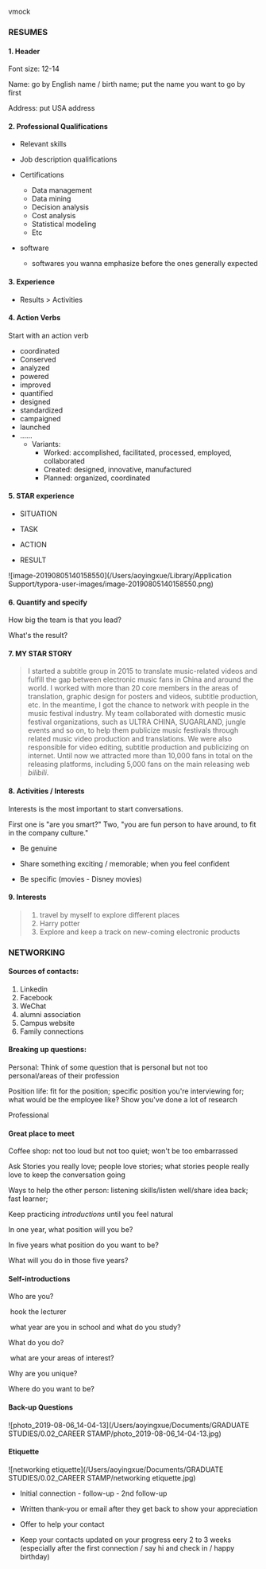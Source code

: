 vmock

### RESUMES

#### 1. Header

Font size: 12-14

Name: go by English name / birth name; put the name you want to go by first

Address: put USA address

#### 2. Professional Qualifications

- Relevant skills

- Job description qualifications

- Certifications
  - Data management
  - Data mining
  - Decision analysis
  - Cost analysis
  - Statistical modeling
  - Etc
- software
  - softwares you wanna emphasize before the ones generally expected

#### 3. Experience

- Results > Activities

#### 4. Action Verbs

Start with an action verb

- coordinated
- Conserved 
- analyzed
- powered
- improved
- quantified
- designed
- standardized
- campaigned
- launched
- ……
  - Variants:
    - Worked: accomplished, facilitated, processed, employed, collaborated 
    - Created: designed, innovative, manufactured
    - Planned: organized, coordinated

#### 5. STAR experience

- SITUATION

- TASK

- ACTION

- RESULT

![image-20190805140158550](/Users/aoyingxue/Library/Application Support/typora-user-images/image-20190805140158550.png)

#### 6. Quantify and specify

How big the team is that you lead?

What's the result?

#### 7. MY STAR STORY

> I started a subtitle group in 2015 to translate music-related videos and fulfill the gap between electronic music fans in China and around the world. I worked with more than 20 core members in the areas of translation, graphic design for posters and videos, subtitle production, etc. In the meantime, I got the chance to network with people in the music festival industry. My team collaborated with domestic music festival organizations, such as ULTRA CHINA, SUGARLAND, jungle events and so on, to help them publicize music festivals through related music video production and translations. We were also responsible for video editing, subtitle production and publicizing on internet. Until now we attracted more than 10,000 fans in total on the releasing platforms, including 5,000 fans on the main releasing web *bilibili*.

#### 8. Activities / Interests

Interests is the most important to start conversations. 

First one is "are you smart?" Two, "you are fun person to have around, to fit in the company culture."

- Be genuine

- Share something exciting / memorable; when you feel confident

- Be specific (movies - Disney movies)

#### 9. Interests

> 1. travel by myself to explore different places
> 2. Harry potter
> 3. Explore and keep a track on new-coming electronic products

### NETWORKING

#### Sources of contacts:

1. Linkedin 
2. Facebook 
3. WeChat 
4. alumni association
5. Campus website
6. Family connections

#### Breaking up questions:

Personal: Think of some question that is personal but not too personal/areas of their profession

Position life: fit for the position; specific position you're interviewing for; what would be the employee like? Show you've done a lot of research

Professional

#### Great place to meet

Coffee shop: not too loud but not too quiet; won't be too embarrassed

Ask Stories you really love; people love stories; what stories people really love to keep the conversation going

Ways to help the other person: listening skills/listen well/share idea back; fast learner; 

Keep practicing *introductions* until you feel natural



In one year, what position will you be?

In five years what position do you want to be?

What will you do in those five years?



#### Self-introductions

Who are you?

​	hook the lecturer

​	what year are you in school and what do you study?

What do you do?

​	what are your areas of interest?

Why are you unique?

Where do you want to be?

#### Back-up Questions

![photo_2019-08-06_14-04-13](/Users/aoyingxue/Documents/GRADUATE STUDIES/0.02_CAREER STAMP/photo_2019-08-06_14-04-13.jpg)

#### Etiquette

![networking etiquette](/Users/aoyingxue/Documents/GRADUATE STUDIES/0.02_CAREER STAMP/networking etiquette.jpg)

- Initial connection - follow-up - 2nd follow-up

- Written thank-you or email after they get back to show your appreciation 

- Offer to help your contact

- Keep your contacts updated on your progress eery 2 to 3 weeks (especially after the first connection / say hi and check in / happy birthday)

